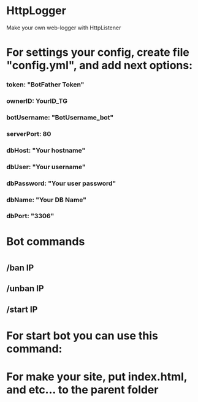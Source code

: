# HttpLogger
Make your own web-logger with HttpListener

<div><h1>For settings your config, create file "config.yml", and add next options:</h1>
<h3>token: "BotFather Token"</h3>
<h3>ownerID: YourID_TG</h3>
<h3>botUsername: "BotUsername_bot"</h3>

<h3>serverPort: 80</h3>

<h3>dbHost: "Your hostname"</h3>
<h3>dbUser: "Your username"</h3>
<h3>dbPassword: "Your user password"</h3>
<h3>dbName: "Your DB Name"</h3>
<h3>dbPort: "3306"</h3>
</div>
<div>
<h1>Bot commands<h1>
<h2>/ban IP</h2>
<h2>/unban IP</h2>
<h2>/start IP</h2></div>
<h1>For start bot you can use this command: <java -jar HttpListeter.jar (port)></h1>
<h1>For make your site, put index.html, and etc... to the parent folder</h1>
